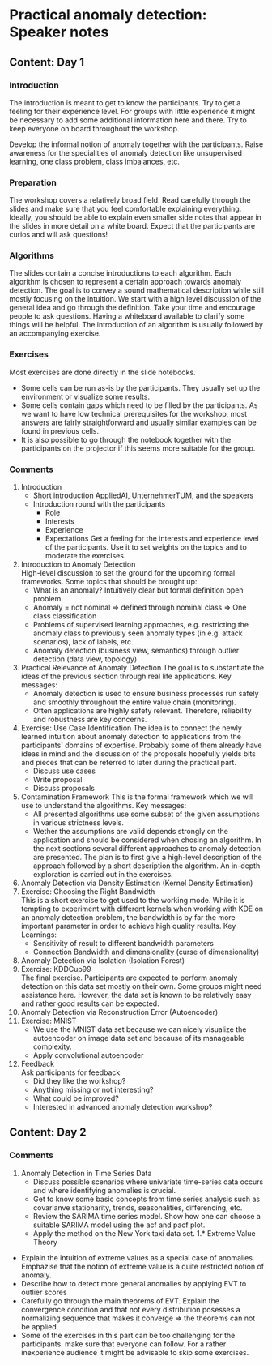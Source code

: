 # Practical anomaly detection: Speaker notes

## Content: Day 1

### Introduction

The introduction is meant to get to know the participants. Try to get a 
feeling for their experience level. For groups with little experience it might 
be necessary to add some additional information here and there. Try to keep 
everyone on board throughout the workshop.

Develop the informal notion of anomaly together with the participants. Raise 
awareness for the specialities of anomaly detection like unsupervised learning, 
one class problem, class imbalances, etc.

### Preparation
The workshop covers a relatively broad field. Read carefully through the slides and make sure that you feel comfortable explaining everything. Ideally, you should be able to explain even smaller side notes that appear in the slides in more detail on a white board. Expect that the participants are curios and will ask questions!

### Algorithms

The slides contain a concise introductions to each algorithm. Each algorithm is 
chosen to represent a certain approach towards anomaly detection. The goal is 
to convey a sound mathematical description while still mostly focusing on the 
intuition. We start with a high level discussion of the general idea and go 
through the definition. Take your time and encourage people to ask questions. 
Having a whiteboard available to clarify some things will be helpful. The 
introduction of an algorithm is usually followed by an accompanying exercise.

### Exercises

Most exercises are  done directly in the slide notebooks.

* Some cells can be run as-is by the participants. They usually set up the 
  environment or visualize some results.
* Some cells  contain gaps which need to be filled by 
  the participants. As we want to have low technical prerequisites for the 
  workshop, most answers are fairly straightforward and usually similar 
  examples can be found in previous cells.
* It is also possible to go through the notebook together with the 
  participants on the projector if this seems more suitable for the group.

### Comments

1. Introduction     
   * Short introduction AppliedAI, UnternehmerTUM, and the speakers
   * Introduction round with the participants
     * Role
     * Interests
     * Experience
     * Expectations
   Get a feeling for the interests and experience level of the participants. Use 
     it to set weights on the topics and to moderate the exercises.
1. Introduction to Anomaly Detection     
High-level discussion to set the ground for the upcoming formal frameworks. 
   Some topics that should be brought up:
   * What is an anomaly? Intuitively clear but formal definition open problem.
   * Anomaly = not nominal $\Rightarrow$ defined through nominal class 
     $\Rightarrow$ One class classification
   * Problems of supervised learning approaches, e.g. restricting the anomaly 
     class to previously seen anomaly types (in e.g. attack scenarios), lack of 
     labels, etc.
   * Anomaly detection (business view, semantics) through outlier detection (data 
     view, topology)
1. Practical Relevance of Anomaly Detection
The goal is to substantiate the ideas of the previous section through real 
   life applications. Key messages:
   * Anomaly detection is used to ensure business processes run safely and 
     smoothly throughout the entire value chain (monitoring).
   * Often applications are highly safety relevant. Therefore, reliability and 
     robustness are key concerns.
1. Exercise: Use Case Identification 
The idea is to connect the newly learned intuition about anomaly detection to 
   applications from the participants' domains of expertise. Probably some of 
   them already have ideas in mind and the discussion of the proposals 
   hopefully yields bits and pieces that can be referred to later during the 
   practical part.
   * Discuss use cases
   * Write proposal
   * Discuss proposals
1. Contamination Framework 
This is the formal framework which we will use to understand the algorithms. 
   Key messages:
   * All presented algorithms use some subset of the given assumptions in various 
     strictness levels.
   * Wether the assumptions are valid depends strongly on the application and 
     should be considered when chosing an algorithm.
In the next sections several different approaches to anomaly detection are 
   presented. The plan is to first give a high-level description of the 
   approach followed by a short description the algorithm. An in-depth 
   exploration is carried out in the exercises.
1. Anomaly Detection via Density Estimation (Kernel Density 
   Estimation)    
1. Exercise: Choosing the Right Bandwidth  
This is a short exercise to get used to the working mode. While it is tempting 
   to experiment with different kernels when working with KDE on an anomaly 
   detection problem, the bandwidth is by far the more important parameter in 
   order to achieve high quality results. Key Learnings:
   * Sensitivity of result to different bandwidth parameters
   * Connection Bandwidth and dimensionality (curse of dimensionality)
1. Anomaly Detection via Isolation (Isolation Forest)  
1. Exercise: KDDCup99    
The final exercise. Participants are expected to perform anomaly detection on 
   this data set mostly on their own. Some groups might need assistance here. 
   However, the data set is known to be relatively easy and rather good results 
   can be expected.
1. Anomaly Detection via Reconstruction Error (Autoencoder) 
1. Exercise: MNIST     
   * We use the MNIST data set because we can nicely visualize the autoencoder on 
     image data set and because of its manageable complexity.
   * Apply convolutional autoencoder
1. Feedback     
Ask participants for feedback
   * Did they like the workshop?
   * Anything missing or not interesting?
   * What could be improved?
   * Interested in advanced anomaly detection workshop?

## Content: Day 2

### Comments

1. Anomaly Detection in Time Series Data    
   * Discuss possible scenarios where univariate time-series data occurs and 
     where identifying anomalies is crucial.
    * Get to know some basic concepts from time series analysis such as covarianve stationarity,
     trends, seasonalities, differencing, etc.
    * Review the SARIMA time series model. Show how one can choose a suitable SARIMA model using the acf and pacf plot.
   * Apply the method on the New York taxi data set. 
1.* Extreme Value Theory
  * Explain the intuition of extreme values as a special case of anomalies. Emphazise that the notion of extreme value is a quite restricted notion of anomaly. 
  * Describe how to detect more general anomalies by applying EVT to outlier scores
  * Carefully go through the main theorems of EVT. Explain the convergence condition and that not every distribution posesses a normalizing sequence that makes it converge => the theorems can not be applied.
  * Some of the exercises in this part can be too challenging for the participants. make sure that everyone can follow. For a rather inexperience audience it might be advisable to skip some exercises.

